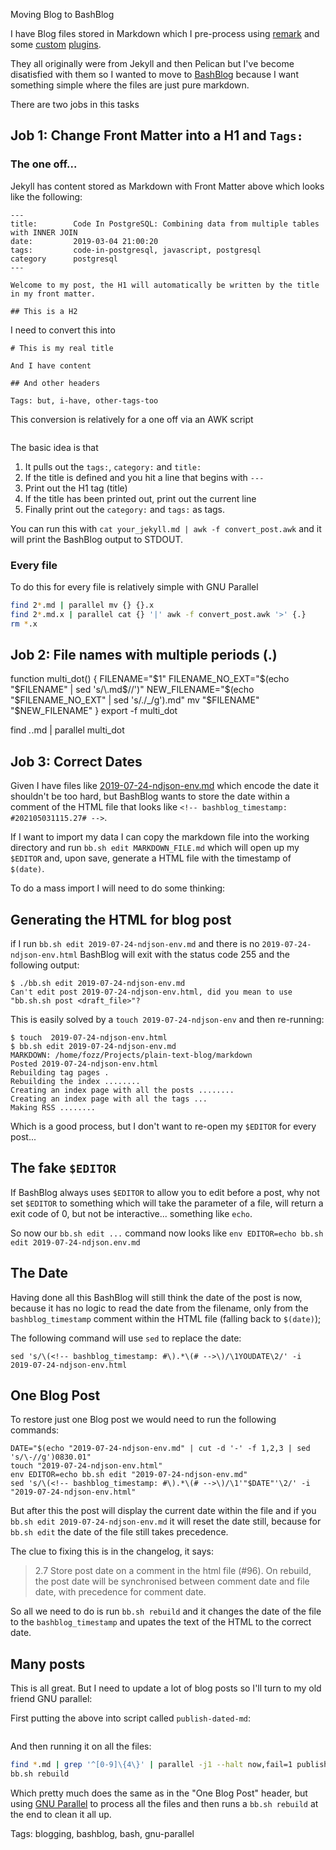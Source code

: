 Moving Blog to BashBlog

I have Blog files stored in Markdown which I pre-process using [remark](https://github.com/remarkjs/remark) and some [custom](https://github.com/forbesmyester/remark-unixpipe) [plugins](https://github.com/forbesmyester/remark-copy-code-meta-hash-up).

They all originally were from Jekyll and then Pelican but I've become disatisfied with them so I wanted to move to [BashBlog](https://github.com/cfenollosa/bashblog) because I want something simple where the files are just pure markdown.

There are two jobs in this tasks

## Job 1: Change Front Matter into a H1 and `Tags: `

### The one off...

Jekyll has content stored as Markdown with Front Matter above which looks like the following:

    ---
    title:        Code In PostgreSQL: Combining data from multiple tables with INNER JOIN
    date:         2019-03-04 21:00:20
    tags:         code-in-postgresql, javascript, postgresql
    category      postgresql
    ---

    Welcome to my post, the H1 will automatically be written by the title in my front matter.

    ## This is a H2

I need to convert this into

    # This is my real title

    And I have content

    ## And other headers

    Tags: but, i-have, other-tags-too

This conversion is relatively for a one off via an AWK script

```javascript file=content-assets/2021-05-04-moving-blog-to-bashblog/convert_post.awk
```

The basic idea is that

 1. It pulls out the `tags:`, `category:` and `title:`
 2. If the title is defined and you hit a line that begins with `---`
 3. Print out the H1 tag (title)
 4. If the title has been printed out, print out the current line
 5. Finally print out the `category:` and `tags:` as tags.

You can run this with `cat your_jekyll.md | awk -f convert_post.awk` and it will print the BashBlog output to STDOUT.

### Every file

To do this for every file is relatively simple with GNU Parallel

```bash
find 2*.md | parallel mv {} {}.x
find 2*.md.x | parallel cat {} '|' awk -f convert_post.awk '>' {.}
rm *.x
```

## Job 2: File names with multiple periods (.)

function multi_dot() {
    FILENAME="$1"
    FILENAME_NO_EXT="$(echo "$FILENAME" | sed 's/\.md$//')"
    NEW_FILENAME="$(echo "$FILENAME_NO_EXT" | sed 's/\./_/g').md"
    mv "$FILENAME" "$NEW_FILENAME"
}
export -f multi_dot

find *.*.md | parallel multi_dot 

## Job 3: Correct Dates

Given I have files like [2019-07-24-ndjson-env.md](2019-07-24-ndjson-env.md) which encode the date it shouldn't be too hard, but BashBlog wants to store the date within a comment of the HTML file that looks like `<!-- bashblog_timestamp: #202105031115.27# -->`.

If I want to import my data I can copy the markdown file into the working directory and run `bb.sh edit MARKDOWN_FILE.md` which will open up my `$EDITOR` and, upon save, generate a HTML file with the timestamp of `$(date)`.

To do a mass import I will need to do some thinking:

## Generating the HTML for blog post

if I run `bb.sh edit 2019-07-24-ndjson-env.md` and there is no `2019-07-24-ndjson-env.html` BashBlog will exit with the status code 255 and the following output:

    $ ./bb.sh edit 2019-07-24-ndjson-env.md
    Can't edit post 2019-07-24-ndjson-env.html, did you mean to use "bb.sh.sh post <draft_file>"?

This is easily solved by a `touch 2019-07-24-ndjson-env` and then re-running:

    $ touch  2019-07-24-ndjson-env.html
    $ bb.sh edit 2019-07-24-ndjson-env.md
    MARKDOWN: /home/fozz/Projects/plain-text-blog/markdown
    Posted 2019-07-24-ndjson-env.html
    Rebuilding tag pages .
    Rebuilding the index ........
    Creating an index page with all the posts ........
    Creating an index page with all the tags ...
    Making RSS ........

Which is a good process, but I don't want to re-open my `$EDITOR` for every post...

## The fake `$EDITOR`

If BashBlog always uses `$EDITOR` to allow you to edit before a post, why not set `$EDITOR` to something which will take the parameter of a file, will return a exit code of 0, but not be interactive... something like `echo`.

So now our `bb.sh edit ...` command now looks like `env EDITOR=echo bb.sh edit 2019-07-24-ndjson.env.md`

## The Date

Having done all this BashBlog will still think the date of the post is now, because it has no logic to read the date from the filename, only from the `bashblog_timestamp` comment within the HTML file (falling back to `$(date)`);

The following command will use `sed` to replace the date:

    sed 's/\(<!-- bashblog_timestamp: #\).*\(# -->\)/\1YOUDATE\2/' -i 2019-07-24-ndjson-env.html

## One Blog Post

To restore just one Blog post we would need to run the following commands:

    DATE="$(echo "2019-07-24-ndjson-env.md" | cut -d '-' -f 1,2,3 | sed 's/\-//g')0830.01"
    touch "2019-07-24-ndjson-env.html"
    env EDITOR=echo bb.sh edit "2019-07-24-ndjson-env.md"
    sed 's/\(<!-- bashblog_timestamp: #\).*\(# -->\)/\1'"$DATE"'\2/' -i "2019-07-24-ndjson-env.html"

But after this the post will display the current date within the file and if you `bb.sh edit 2019-07-24-ndjson-env.md` it will reset the date still, because for `bb.sh edit` the date of the file still takes precedence.

The clue to fixing this is in the changelog, it says:

> 2.7 Store post date on a comment in the html file (#96).
> On rebuild, the post date will be synchronised between comment date and file date, with precedence for comment date.

So all we need to do is run `bb.sh rebuild` and it changes the date of the file to the `bashblog_timestamp` and upates the text of the HTML to the correct date.

## Many posts

This is all great. But I need to update a lot of blog posts so I'll turn to my old friend GNU parallel:

First putting the above into script called `publish-dated-md`:

```unixpipe cat publish-dated-md | wrap-as-lang bash
```

And then running it on all the files:

```bash
find *.md | grep '^[0-9]\{4\}' | parallel -j1 --halt now,fail=1 publish-dated-md {}
bb.sh rebuild
```

Which pretty much does the same as in the "One Blog Post" header, but using [GNU Parallel](https://www.gnu.org/software/parallel/) to process all the files and then runs a `bb.sh rebuild` at the end to clean it all up.

Tags: blogging, bashblog, bash, gnu-parallel
